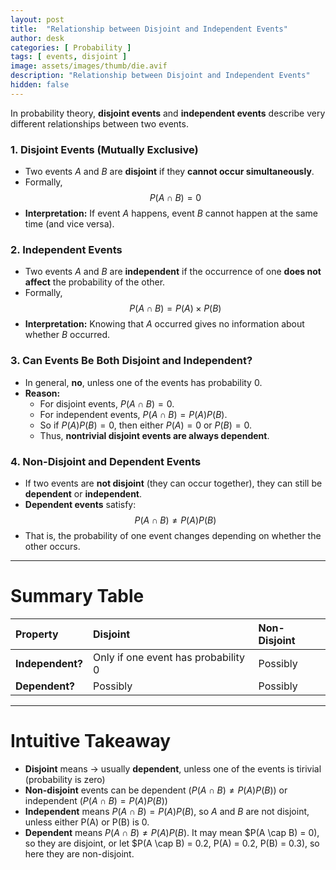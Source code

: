 ```yaml
---
layout: post
title:  "Relationship between Disjoint and Independent Events"
author: desk
categories: [ Probability ]
tags: [ events, disjoint ]
image: assets/images/thumb/die.avif
description: "Relationship between Disjoint and Independent Events"
hidden: false
---
```


In probability theory, **disjoint events** and **independent events** describe very different relationships between two events.

### 1. Disjoint Events (Mutually Exclusive)
- Two events $A$ and $B$ are **disjoint** if they **cannot occur simultaneously**.
- Formally,
  $$
  P(A \cap B) = 0
  $$
- **Interpretation:** If event $A$ happens, event $B$ cannot happen at the same time (and vice versa).

### 2. Independent Events
- Two events $A$ and $B$ are **independent** if the occurrence of one **does not affect** the probability of the other.
- Formally,
  $$
  P(A \cap B) = P(A) \times P(B)
  $$
- **Interpretation:** Knowing that $A$ occurred gives no information about whether $B$ occurred.

### 3. Can Events Be Both Disjoint and Independent?
- In general, **no**, unless one of the events has probability $0$.
- **Reason:**
  - For disjoint events, $P(A \cap B) = 0$.
  - For independent events, $P(A \cap B) = P(A)P(B)$.
  - So if $P(A)P(B) = 0$, then either $P(A) = 0$ or $P(B) = 0$.
  - Thus, **nontrivial disjoint events are always dependent**.

### 4. Non-Disjoint and Dependent Events
- If two events are **not disjoint** (they can occur together), they can still be **dependent** or **independent**.
- **Dependent events** satisfy:
  $$
  P(A \cap B) \neq P(A)P(B)
  $$
- That is, the probability of one event changes depending on whether the other occurs.

---

# Summary Table

| Property | Disjoint | Non-Disjoint |
|:---------|:---------|:-------------|
| **Independent?** | Only if one event has probability $0$ | Possibly |
| **Dependent?** | Possibly | Possibly |

---

# Intuitive Takeaway
- **Disjoint** means → usually **dependent**, unless one of the events is tirivial (probability is zero)
- **Non-disjoint** events can be dependent ($P(A \cap B) \neq P(A)P(B)$) or independent ($P(A \cap B) = P(A)P(B)$)
- **Independent** means $P(A \cap B) = P(A)P(B)$, so $A$ and $B$ are not disjoint, unless either P(A) or P(B) is 0.
- **Dependent** means $P(A \cap B) \neq P(A)P(B)$. It may mean $P(A \cap B) = 0\), so they are disjoint, or let $P(A \cap B) = 0.2, P(A) = 0.2, P(B) = 0.3\), so here they are non-disjoint.
